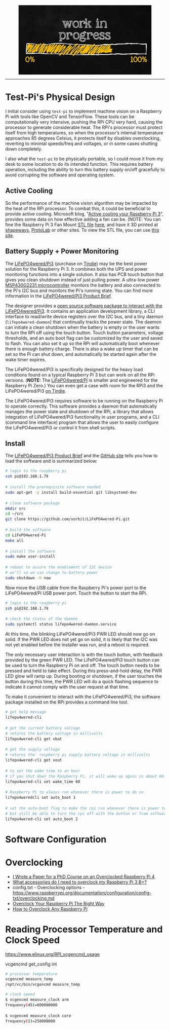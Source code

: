 <!--
Maintainer:   jeffskinnerbox@yahoo.com / www.jeffskinnerbox.me
Version:      0.1
-->


<div align="center">
<img src="https://raw.githubusercontent.com/jeffskinnerbox/blog/main/content/images/banners-bkgrds/work-in-progress.jpg" title="These materials require additional work and are not ready for general use." align="center" width=420px height=219px>
</div>


---


# Test-Pi's Physical Design
I initial consider using `test-pi` to implement machine vision on a Raspberry Pi
with tools like OpenCV and TensorFlow.
These tools can be computationally very intensive, pushing the RPi CPU very hard,
causing the processor to generate considerable heat.
The RPi's processor must protect itself from high temperatures,
so when the processor’s internal temperature approaches 85 degrees Celsius,
it protects itself by disables overclocking,
reverting to minimal speeds/freq and voltages,
or in some cases shutting down completely.

I also what the `test-pi` to be physically portable,
so I could move it from my desk to some location to do its intended function.
This requires battery operation,
including the ability to turn this battery supply on/off gracefully
to avoid corrupting the software and operating system.

## Active Cooling
So the performance of the machine vision algorithm may be impacted by the heat of the RPi processor.
To combat this, it could be beneficial to provide active cooling.
Microsoft blog, "[Active cooling your Raspberry Pi 3][01]",
provides some data on how effective adding a fan can be.
(NOTE: You can fine the Raspberry Pi 3 Fan Mount [STL file][07] [here][02],
and have it 3D printed at [shapeways][06], [ProtoLab][08] or other sites.
To view the STL file, you can use [this site][05].

## Battery Supply + Power Monitoring
The [LiFePO4wered/Pi3][09] (purchase on [Tindie][11])
may be the best power solution for the Raspberry Pi 3.
It combines both the UPS and power monitoring functions into a single solution.
It also has PCB touch button that gives you clean shutdown instead of just pulling power.
A ultra-low power [MSP430G2231 microcontroller][10] monitors the battery
and also connected to the Pi's I2C bus and monitors the Pi's running state.
You can find more information in the [LiFePO4wered/Pi3 Product Brief][13].

The designer provides a [open source software package to interact with the LiFePO4wered/Pi3][12].
It contains an application development library,
a CLI interface to read/write device registers over the I2C bus,
and a tiny daemon (`lifepo4wered-daemon`) that continually tracks the power state.
The daemon can initiate a clean shutdown when the battery is empty
or the user wants to turn the RPi off using the touch button.
Touch button parameters, voltage thresholds,
and an auto boot flag can be customized by the user and saved to flash.
You can also set it up so the RPi will automatically boot whenever there is enough battery charge.
There is also a wake up timer that can be set so the Pi can shut down,
and automatically be started again after the wake timer expires.

The LiFePO4wered/Pi3 is specifically designed for the heavy load conditions
found on a typical Raspberry Pi 3 but can work on all the RPi versions.
(**NOTE:** The [LiFePO4wered/Pi][10] is smaller and engineered for the Raspberry Pi Zero.)
You can even get a case with room for the RPi3 and the LiFePO4wered/Pi3 [on Tindie][14].

The LiFePO4wered/Pi3 requires software to be running on the Raspberry Pi to operate correctly.
This software provides a daemon that automatically
manages the power state and shutdown of the RPi,
a library that allows integration of LiFePO4wered/Pi3 functionality in user programs,
and a CLI (command line interface) program that allows the user to
easily configure the LiFePO4wered/Pi3 or control it from shell scripts.

## Install
The [LiFePO4wered/Pi3 Product Brief][13] and the [GitHub site][12]
tells you how to load the software and is summarized below:

```bash
# login to the raspberry pi
ssh pi@192.168.1.79

# install the prerequisite software needed
sudo apt-get -y install build-essential git libsystemd-dev

# clone software package
mkdir src
cd ~/src
git clone https://github.com/xorbit/LiFePO4wered-Pi.git

# build the software
cd LiFePO4wered-Pi
make all

# install the software
sudo make user-install

# reboot to assure the enablement of I2C device
# we'll so we can change to battery power
sudo shutdown -h now
```

Now move the USB cable from the Raspberry Pi's power port to the
LiFePO4wered/Pi USB power port.
Touch the button to start the RPi.

```bash
# login to the raspberry pi
ssh pi@192.168.1.79

# check the status of the daemon
sudo systemctl status lifepo4wered-daemon.service
```

At this time, the blinking LiFePO4wered/Pi3 PWR LED should now go on solid.
If the PWR LED does not yet go on solid,
it is likely that the I2C was not yet enabled before the installer was run,
and a reboot is required.

The only necessary user interaction is with the touch button,
with feedback provided by the green PWR LED.
The LiFePO4wered/Pi3 touch button can be used to turn the Raspberry Pi on and off.
The touch button needs to be pressed and held to take effect.
During this press-and-hold delay, the PWR LED glow will ramp up.
During booting or shutdown,
if the user touches the button during this time,
the PWR LED will do a quick flashing sequence to
indicate it cannot comply with the user request at that time.

To make it convenient to interact with the LiFePO4wered/Pi3,
the software package installed on the RPi provides a command line tool.

```bash
# get help message
lifepo4wered-cli

# get the current battery voltage
# returns the battery voltage in millivolts
lifepo4wered-cli get vbat

# get the supply voltage
# returns the  raspberry pi supply battery voltage in millivolts
lifepo4wered-cli get vout

# to set the wake time to an hour
# if you shut down the Raspberry Pi, it will wake up again in about 60 minutes
lifepo4wered-cli set wake_time 60

# Raspberry Pi to always run whenever there is power to do so
lifepo4wered­cli set auto_boot 1

# set the auto-boot flag to make the rpi run whenever there is power to do so,
# but still be able to turn the rpi off with the button or from software
lifepo4wered-cli set auto_boot 2
```

# Software Configuration

# Overclocking
* [I Wrote a Paper for a PhD Course on an Overclocked Raspberry Pi 4](https://medium.com/an-idea/i-wrote-a-paper-for-a-phd-course-on-an-overclocked-raspberry-pi-4-cb14c9210ed4)
* [What accessories do I need to overclock my Raspberry Pi 3 B+?](https://www.androidcentral.com/what-accessories-do-i-need-overclock-my-raspberry-pi-3-b)
* config.txt - Overclocking options - https://www.raspberrypi.org/documentation/configuration/config-txt/overclocking.md
* [Overclock Your Raspberry Pi The Right Way](https://hackaday.com/2018/01/16/__trashed-5/)
* [How to Overclock Any Raspberry Pi](https://www.tomshardware.com/how-to/overclock-any-raspberry-pi)

# Reading Processor Temperature and Clock Speed
https://www.elinux.org/RPI_vcgencmd_usage

vcgencmd get_config int

```bash
# processor temperature
vcgencmd measure_temp
/opt/vc/bin/vcgencmd measure_temp
```

```bash
# clock speed
$ vcgencmd measure_clock arm
frequency(45)=600000000

$ vcgencmd measure_clock core
frequency(1)=250000000
```



[01]:https://microsoft.github.io/ELL/tutorials/Active-cooling-your-Raspberry-Pi-3/
[02]:https://microsoft.github.io/ELL/gallery/Raspberry-Pi-3-Fan-Mount/
[03]:https://microsoft.github.io/ELL/
[05]:https://www.viewstl.com/
[06]:https://www.shapeways.com/
[07]:https://en.wikipedia.org/wiki/STL_(file_format)
[08]:https://www.protolabs.com/
[09]:https://lifepo4wered.com/lifepo4wered-pi3.html
[10]:https://lifepo4wered.com/lifepo4wered-pi.html
[11]:https://www.tindie.com/products/xorbit/lifepo4weredpi3/
[12]:https://github.com/xorbit/LiFePO4wered-Pi
[13]: https://lifepo4wered.com/files/LiFePO4wered-Pi3-Product-Brief.pdf
[14]:https://www.tindie.com/products/mjrice/enclosure-for-raspberry-pi-3-and-lifepo4weredpi3/

